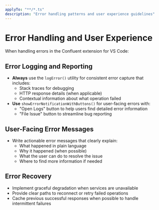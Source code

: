 ```yaml
---
applyTo: "**/*.ts"
description: "Error handling patterns and user experience guidelines"
---
```


# Error Handling and User Experience

When handling errors in the Confluent extension for VS Code:

## Error Logging and Reporting

- **Always** use the `logError()` utility for consistent error capture that includes:
  - Stack traces for debugging
  - HTTP response details (when applicable)
  - Contextual information about what operation failed
- **Use** `showErrorNotificationWithButtons()` for user-facing errors with:
  - "Open Logs" button to help users find detailed error information
  - "File Issue" button to streamline bug reporting

## User-Facing Error Messages

- Write actionable error messages that clearly explain:
  - What happened in plain language
  - Why it happened (when possible)
  - What the user can do to resolve the issue
  - Where to find more information if needed

## Error Recovery

- Implement graceful degradation when services are unavailable
- Provide clear paths to reconnect or retry failed operations
- Cache previous successful responses when possible to handle intermittent failures
